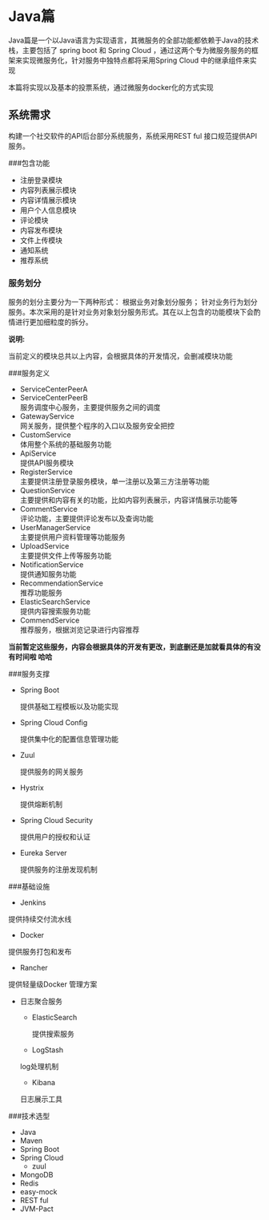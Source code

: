 # Java篇  
Java篇是一个以Java语言为实现语言，其微服务的全部功能都依赖于Java的技术栈，主要包括了 spring boot 和 Spring Cloud ，通过这两个专为微服务服务的框架来实现微服务化，针对服务中独特点都将采用Spring Cloud 中的继承组件来实现   

本篇将实现以及基本的投票系统，通过微服务docker化的方式实现  

## 系统需求  
构建一个社交软件的API后台部分系统服务，系统采用REST ful 接口规范提供API 服务。  

###包含功能  
* 注册登录模块  
* 内容列表展示模块
* 内容详情展示模块    
* 用户个人信息模块  
* 评论模块 
* 内容发布模块
* 文件上传模块  
* 通知系统  
* 推荐系统  

### 服务划分  
服务的划分主要分为一下两种形式： 根据业务对象划分服务； 针对业务行为划分服务。本次采用的是针对业务对象划分服务形式。其在以上包含的功能模块下会酌情进行更加细粒度的拆分。


__说明:__  

  当前定义的模块总共以上内容，会根据具体的开发情况，会删减模块功能  
  
  
###服务定义  
* ServiceCenterPeerA 
* ServiceCenterPeerB  
  服务调度中心服务，主要提供服务之间的调度
* GatewayService  
  网关服务，提供整个程序的入口以及服务安全把控  
* CustomService  
  体用整个系统的基础服务功能  
* ApiService  
  提供API服务模块
* RegisterService  
  主要提供注册登录服务模块，单一注册以及第三方注册等功能  
* QuestionService  
  主要提供和内容有关的功能，比如内容列表展示，内容详情展示功能等
* CommentService  
  评论功能，主要提供评论发布以及查询功能  
* UserManagerService  
  主要提供用户资料管理等功能服务  
* UploadService  
  主要提供文件上传等服务功能
* NotificationService  
  提供通知服务功能  
* RecommendationService  
  推荐功能服务  
* ElasticSearchService  
  提供内容搜索服务功能  
* CommendService  
  推荐服务，根据浏览记录进行内容推荐  


__当前暂定这些服务，内容会根据具体的开发有更改，到底删还是加就看具体的有没有时间啦 哈哈__   

###服务支撑  
* Spring  Boot     

  提供基础工程模板以及功能实现
* Spring Cloud Config  

  提供集中化的配置信息管理功能  
* Zuul    

  提供服务的网关服务  
* Hystrix   

  提供熔断机制   
  
* Spring Cloud Security    

  提供用户的授权和认证   
  
* Eureka Server     

  提供服务的注册发现机制  
  

###基础设施  
* Jenkins    

 提供持续交付流水线  
* Docker    

 提供服务打包和发布  
* Rancher   

 提供轻量级Docker 管理方案  
* 日志聚合服务  
  * ElasticSearch   
   
    提供搜索服务  
  *  LogStash     
  
    log处理机制  
  *  Kibana
     
    日志展示工具  
    
###技术选型  
* Java  
* Maven  
* Spring Boot 
* Spring Cloud 
   * zuul  
* MongoDB  
* Redis  
* easy-mock  
* REST ful  
* JVM-Pact  
